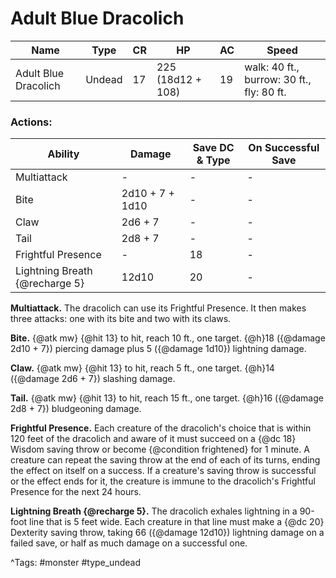 # Adult Blue Dracolich

| Name | Type | CR | HP | AC | Speed |
|------|------|----|----|----|-------|
| Adult Blue Dracolich | Undead | 17 | 225 (18d12 + 108) | 19 | walk: 40 ft., burrow: 30 ft., fly: 80 ft. |

### Actions:

| Ability | Damage | Save DC & Type | On Successful Save |
|---------|--------|----------------|--------------------|
| Multiattack | - | - | - |
| Bite | 2d10 + 7 + 1d10 | - | - |
| Claw | 2d6 + 7 | - | - |
| Tail | 2d8 + 7 | - | - |
| Frightful Presence | - | 18 | - |
| Lightning Breath {@recharge 5} | 12d10 | 20 | - |


**Multiattack.** The dracolich can use its Frightful Presence. It then makes three attacks: one with its bite and two with its claws.

**Bite.** {@atk mw} {@hit 13} to hit, reach 10 ft., one target. {@h}18 ({@damage 2d10 + 7}) piercing damage plus 5 ({@damage 1d10}) lightning damage.

**Claw.** {@atk mw} {@hit 13} to hit, reach 5 ft., one target. {@h}14 ({@damage 2d6 + 7}) slashing damage.

**Tail.** {@atk mw} {@hit 13} to hit, reach 15 ft., one target. {@h}16 ({@damage 2d8 + 7}) bludgeoning damage.

**Frightful Presence.** Each creature of the dracolich's choice that is within 120 feet of the dracolich and aware of it must succeed on a {@dc 18} Wisdom saving throw or become {@condition frightened} for 1 minute. A creature can repeat the saving throw at the end of each of its turns, ending the effect on itself on a success. If a creature's saving throw is successful or the effect ends for it, the creature is immune to the dracolich's Frightful Presence for the next 24 hours.

**Lightning Breath {@recharge 5}.** The dracolich exhales lightning in a 90-foot line that is 5 feet wide. Each creature in that line must make a {@dc 20} Dexterity saving throw, taking 66 ({@damage 12d10}) lightning damage on a failed save, or half as much damage on a successful one.

^Tags: #monster #type_undead